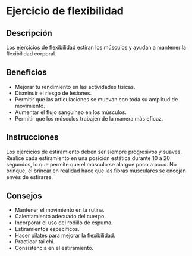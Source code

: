 # Ejercicio de flexibilidad

## Descripción

Los ejercicios de flexibilidad estiran los músculos y ayudan a mantener la flexibilidad corporal.

## Beneficios

- Mejorar tu rendimiento en las actividades físicas.
- Disminuir el riesgo de lesiones.
- Permitir que las articulaciones se muevan con toda su amplitud de movimiento.
- Aumentar el flujo sanguíneo en los músculos.
- Permitir que los músculos trabajen de la manera más eficaz.

## Instrucciones

Los ejercicios de estiramiento deben ser siempre progresivos y suaves. Realice cada estiramiento en una posición estática durante 10 a 20 segundos, lo que permite que el músculo se alargue poco a poco. No brinque, el brincar en realidad hace que las fibras musculares se encojan envés de estirarse.

## Consejos

- Mantener el movimiento en la rutina.
- Calentamiento adecuado del cuerpo.
- Incorporar el uso del rodillo de espuma.
- Estiramientos específicos.
- Hacer pilates para mejorar la flexibilidad.
- Practicar tai chi.
- Consistencia en el estiramiento.
